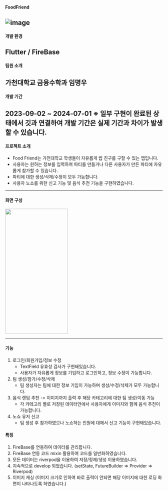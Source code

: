 #### FoodFriend
![image](https://github.com/user-attachments/assets/332bc7ff-f8d6-491b-88b9-c0d7280cbeb4)
------------------------------------------------------------
#### 개발 환경
Flutter / FireBase
------------------------------------------------------------
#### 팀원 소개
가천대학교 금융수학과 임명우
------------------------------------------------------------
#### 개발 기간
2023-09-02 ~ 2024-07-01
※ 일부 구현이 완료된 상태에서 깃과 연결하여 개발 기간은 실제 기간과 차이가 발생할 수 있습니다.
------------------------------------------------------------
#### 프로젝트 소개
+ Food Friend는 가천대학교 학생들이 자유롭게 밥 친구를 구할 수 있는 앱입니다.
+ 사용자는 원하는 정보를 입력하여 파티를 만들거나 다른 사용자가 만든 파티에 자유롭게 참가할 수 있습니다.
+ 파티에 대한 생성/삭제/수정이 모두 가능합니다.
+ 사용자 노쇼를 위한 신고 기능 및 음식 추천 기능을 구현하였습니다.
------------------------------------------------------------
#### 화면 구성
<img src="https://github.com/user-attachments/assets/5c537314-b864-4879-b966-eb55c6b1871c.png" width="200" height="400"/>

------------------------------------------------------------
#### 기능
1. 로그인/회원가입/정보 수정
   + TextField 유효성 검사가 구현돼있습니다.
   + 사용자가 자유롭게 정보를 기입하고 로그인하고, 정보 수정이 가능합니다.
2. 팀 생성/참가/수정/삭제
   + 팀 생성자는 팀에 대한 정보 기입이 가능하며 생성/수정/삭제가 모두 가능합니다.
3. 음식 랜덤 추천 -> 이미지까지 출력 후 해당 카테고리에 대한 팀 생성/이동 가능
   + 각 카테고리 별로 저장된 데이터안에서 사용자에게 이미지와 함께 음식 추천이 가능합니다.
4. 노쇼 유저 신고
   + 팀 생성 후 참가하였으나 노쇼하는 인원에 대해서 신고 기능이 구현돼있습니다.

#### 특징
1. FireBase를 연동하여 데이터를 관리합니다.
2. FireBase 연동 코드 mixin 활용하여 코드를 일반화하였습니다.
3. 모든 데이터는 riverpod을 이용하여 저장/정제/생성 이용하였습니다.
4. 지속적으로 develop 되었습니다.
(setState, FutureBuilder => Provider => Riverpod)
5. 이미지 캐싱
(이미지 크기로 인하여 바로 출력이 안되면 해당 이미지에 대한 로딩 화면이 나타나도록 하였습니다.)
